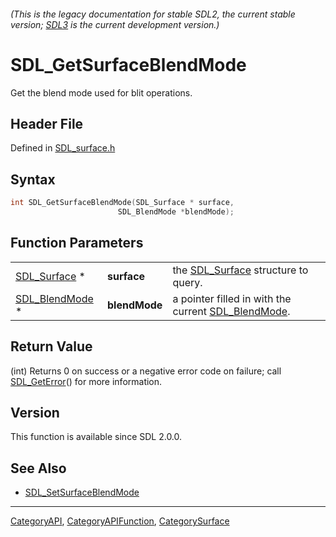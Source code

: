###### (This is the legacy documentation for stable SDL2, the current stable version; [SDL3](https://wiki.libsdl.org/SDL3/) is the current development version.)
# SDL_GetSurfaceBlendMode

Get the blend mode used for blit operations.

## Header File

Defined in [SDL_surface.h](https://github.com/libsdl-org/SDL/blob/SDL2/include/SDL_surface.h)

## Syntax

```c
int SDL_GetSurfaceBlendMode(SDL_Surface * surface,
                        SDL_BlendMode *blendMode);
```

## Function Parameters

|                                  |               |                                                                      |
| -------------------------------- | ------------- | -------------------------------------------------------------------- |
| [SDL_Surface](SDL_Surface) *     | **surface**   | the [SDL_Surface](SDL_Surface) structure to query.                   |
| [SDL_BlendMode](SDL_BlendMode) * | **blendMode** | a pointer filled in with the current [SDL_BlendMode](SDL_BlendMode). |

## Return Value

(int) Returns 0 on success or a negative error code on failure; call
[SDL_GetError](SDL_GetError)() for more information.

## Version

This function is available since SDL 2.0.0.

## See Also

- [SDL_SetSurfaceBlendMode](SDL_SetSurfaceBlendMode)

----
[CategoryAPI](CategoryAPI), [CategoryAPIFunction](CategoryAPIFunction), [CategorySurface](CategorySurface)

